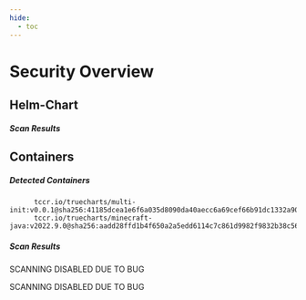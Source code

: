 ```yaml
---
hide:
  - toc
---
```


# Security Overview

<link href="https://truecharts.org/_static/trivy.css" type="text/css" rel="stylesheet" />

## Helm-Chart

##### Scan Results


## Containers

##### Detected Containers

          tccr.io/truecharts/multi-init:v0.0.1@sha256:41185dcea1e6f6a035d8090da40aecc6a69cef66b91dc1332a90c9d22861d367
          tccr.io/truecharts/minecraft-java:v2022.9.0@sha256:aadd28ffd1b4f650a2a5edd6114c7c861d9982f9832b38c56621d9ea91544a10

##### Scan Results

SCANNING DISABLED DUE TO BUG

SCANNING DISABLED DUE TO BUG
